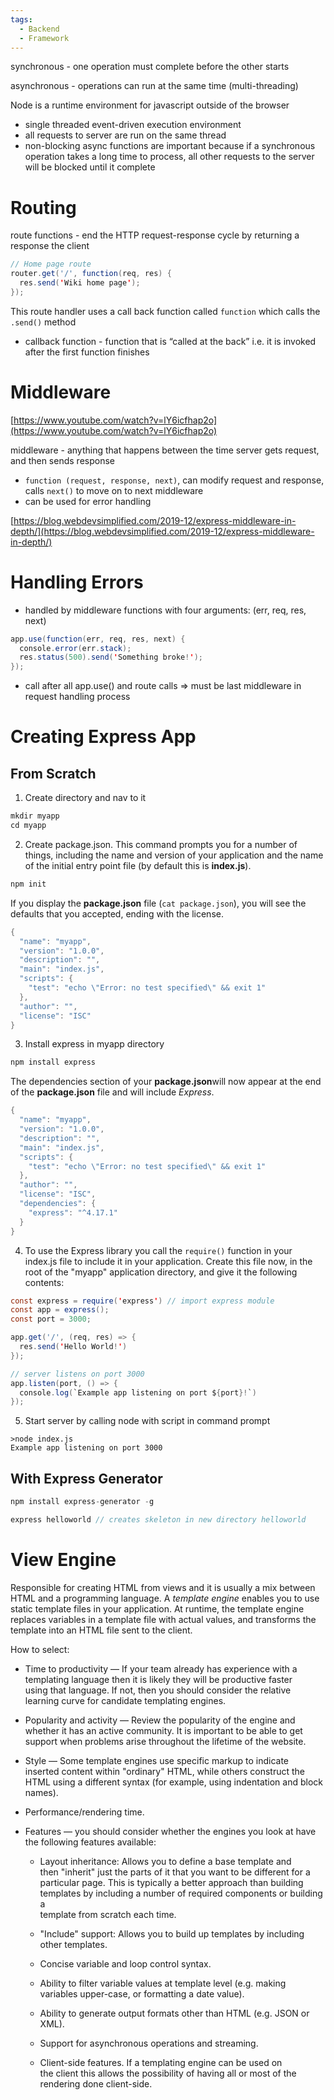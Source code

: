 ```yaml
---
tags:
  - Backend
  - Framework
---
```

synchronous - one operation must complete before the other starts

asynchronous - operations can run at the same time (multi-threading)

Node is a runtime environment for javascript outside of the browser

- single threaded event-driven execution environment
- all requests to server are run on the same thread
- non-blocking async functions are important because if a synchronous operation takes a long time to process, all other requests to the server will be blocked until it complete

# Routing

route functions - end the HTTP request-response cycle by returning a response the client

```Java
// Home page route
router.get('/', function(req, res) {
  res.send('Wiki home page');
});
```

This route handler uses a call back function called `function` which calls the `.send()` method

- callback function - function that is “called at the back” i.e. it is invoked after the first function finishes

# Middleware

[https://www.youtube.com/watch?v=lY6icfhap2o](https://www.youtube.com/watch?v=lY6icfhap2o)

middleware - anything that happens between the time server gets request, and then sends response

- `function (request, response, next)`, can modify request and response, calls `next()` to move on to next middleware
- can be used for error handling

[https://blog.webdevsimplified.com/2019-12/express-middleware-in-depth/](https://blog.webdevsimplified.com/2019-12/express-middleware-in-depth/)

# Handling Errors

- handled by middleware functions with four arguments: (err, req, res, next)

```Java
app.use(function(err, req, res, next) {
  console.error(err.stack);
  res.status(500).send('Something broke!');
});
```

- call after all app.use() and route calls ⇒ must be last middleware in request handling process

# Creating Express App

## From Scratch

1) Create directory and nav to it

```Java
mkdir myapp
cd myapp
```

2) Create package.json. This command prompts you for a number of things, including the name and version of your application and the name of the initial entry point file (by default this is **index.js**).

```Java
npm init
```

If you display the **package.json** file (`cat package.json`), you will see the defaults that you accepted, ending with the license.

```Java
{
  "name": "myapp",
  "version": "1.0.0",
  "description": "",
  "main": "index.js",
  "scripts": {
    "test": "echo \"Error: no test specified\" && exit 1"
  },
  "author": "",
  "license": "ISC"
}
```

3) Install express in myapp directory

```Java
npm install express
```

The dependencies section of your **package.json**will now appear at the end of the **package.json** file and will include _Express_.

```Java
{
  "name": "myapp",
  "version": "1.0.0",
  "description": "",
  "main": "index.js",
  "scripts": {
    "test": "echo \"Error: no test specified\" && exit 1"
  },
  "author": "",
  "license": "ISC",
  "dependencies": {
    "express": "^4.17.1"
  }
}
```

4) To use the Express library you call the `require()` function in your index.js file to include it in your application. Create this file now, in the root of the "myapp" application directory, and give it the following contents:

```Java
const express = require('express') // import express module
const app = express();
const port = 3000;

app.get('/', (req, res) => {
  res.send('Hello World!')
});

// server listens on port 3000
app.listen(port, () => {
  console.log(`Example app listening on port ${port}!`)
});
```

5) Start server by calling node with script in command prompt

```Plain
>node index.js
Example app listening on port 3000
```

## With Express Generator

```Java
npm install express-generator -g
```

```Java
express helloworld // creates skeleton in new directory helloworld
```

  

# View Engine

Responsible for creating HTML from views and it is usually a mix between HTML and a programming language. A _template engine_ enables you to use static template files in your application. At runtime, the template engine replaces variables in a template file with actual values, and transforms the template into an HTML file sent to the client.

How to select:

- Time to productivity — If your team already has experience with a  
    templating language then it is likely they will be productive faster  
    using that language. If not, then you should consider the relative  
    learning curve for candidate templating engines.  
    
- Popularity and activity — Review the popularity of the engine and  
    whether it has an active community. It is important to be able to get  
    support when problems arise throughout the lifetime of the website.  
    
- Style — Some template engines use specific markup to indicate  
    inserted content within "ordinary" HTML, while others construct the HTML using a different syntax (for example, using indentation and block  
    names).  
    
- Performance/rendering time.
- Features — you should consider whether the engines you look at have the following features available:
    - Layout inheritance: Allows you to define a base template and  
        then "inherit" just the parts of it that you want to be different for a  
        particular page. This is typically a better approach than building  
        templates by including a number of required components or building a  
        template from scratch each time.  
        
    - "Include" support: Allows you to build up templates by including other templates.
    - Concise variable and loop control syntax.
    - Ability to filter variable values at template level (e.g. making variables upper-case, or formatting a date value).
    - Ability to generate output formats other than HTML (e.g. JSON or XML).
    - Support for asynchronous operations and streaming.
    - Client-side features. If a templating engine can be used on  
        the client this allows the possibility of having all or most of the  
        rendering done client-side.